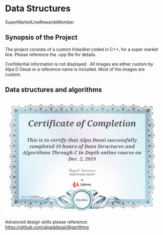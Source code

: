 # Data Structures
SuperMarketLineRewardsMember

## Synopsis of the Project

The project consists of a custom linkedlist coded in C++, for a super market line. Please reference the .cpp file for details.

Confidential information is not displayed . All images are either custom by Alpa D Desai or a reference name is included. Most of the images are custom. 

## Data structures and algorithms
![image](DataStructures.jpg)

Advanced design skills please reference: https://github.com/alpaddesai/Algorithms
